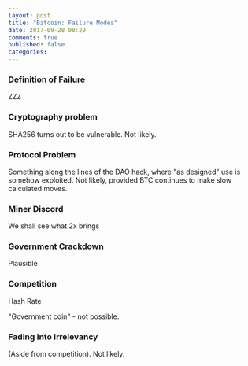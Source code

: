 ```yaml
---
layout: post
title: "Bitcoin: Failure Modes"
date: 2017-09-28 08:29
comments: true
published: false
categories:
---
```


### Definition of Failure ###

ZZZ

### Cryptography problem ###

SHA256 turns out to be vulnerable. Not likely.

### Protocol Problem

Something along the lines of the DAO hack, where "as designed" use is
somehow exploited. Not likely, provided BTC continues to make slow
calculated moves.

### Miner Discord ###

We shall see what 2x brings

### Government Crackdown ###

Plausible

### Competition ###

Hash Rate

"Government coin" - not possible.

### Fading into Irrelevancy ###

(Aside from competition). Not likely.
